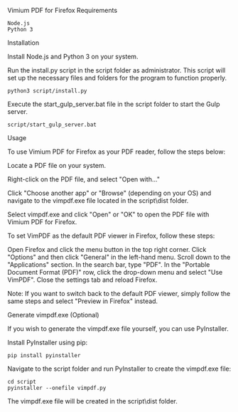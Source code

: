 Vimium PDF for Firefox
Requirements

    Node.js
    Python 3

Installation

 Install Node.js and Python 3 on your system.

 Run the install.py script in the script folder as administrator. This script will set up the necessary files and folders for the program to function properly.


    python3 script/install.py

 Execute the start_gulp_server.bat file in the script folder to start the Gulp server.



    script/start_gulp_server.bat

Usage

To use Vimium PDF for Firefox as your PDF reader, follow the steps below:

   Locate a PDF file on your system.

   Right-click on the PDF file, and select "Open with..."

   Click "Choose another app" or "Browse" (depending on your OS) and navigate to the vimpdf.exe file located in the script\dist folder.

   Select vimpdf.exe and click "Open" or "OK" to open the PDF file with Vimium PDF for Firefox.
    
To set VimPDF as the default PDF viewer in Firefox, follow these steps:

   Open Firefox and click the menu button in the top right corner.
   Click "Options" and then click "General" in the left-hand menu.
   Scroll down to the "Applications" section.
   In the search bar, type "PDF".
   In the "Portable Document Format (PDF)" row, click the drop-down menu and select "Use VimPDF".
   Close the settings tab and reload Firefox.

Note: If you want to switch back to the default PDF viewer, simply follow the same steps and select "Preview in Firefox" instead.

Generate vimpdf.exe (Optional)

If you wish to generate the vimpdf.exe file yourself, you can use PyInstaller.

   Install PyInstaller using pip:


    pip install pyinstaller

  Navigate to the script folder and run PyInstaller to create the vimpdf.exe file:


    cd script
    pyinstaller --onefile vimpdf.py

The vimpdf.exe file will be created in the script\dist folder.
